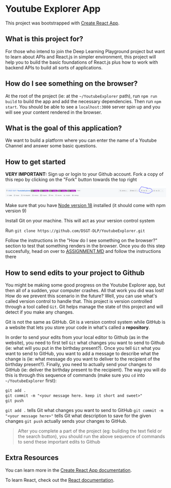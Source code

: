 # Youtube Explorer App

This project was bootstrapped with [Create React App](https://github.com/facebook/create-react-app).

## What is this project for?
For those who intend to join the Deep Learning Playground project but want to learn about APIs and React.js in simpler environment, this project will help you to build the basic foundations of React.js plus how to work with backend APIs to build all sorts of applications. 

## How do I see something on the browser?
At the root of the project (ie: at the `~/YoutubeExplorer` path), run `npm run build` to build the app and add the necessary dependencies. Then run `npm start`. You should be able to see a `localhost:3000` server spin up and you will see your content rendered in the browser. 

## What is the goal of this application?
We want to build a platform where you can enter the name of a Youtube Channel and answer some basic questions. 

## How to get started
**VERY IMPORTANT:** Sign up or login to your Github account. Fork a copy of this repo by clicking on the "Fork" button towards the top right

<img src="fork.PNG"/>


Make sure that you have [Node version 18](https://nodejs.org/en/download/) installed (it should come with npm version 9)

Install Git on your machine. This will act as your version control system

Run `git clone https://github.com/DSGT-DLP/YoutubeExplorer.git`

Follow the instructions in the "How do I see something on the browser?" section to test that something renders in the browser. Once you do this step succesfully, head on over to [ASSIGNMENT.MD](./ASSIGNMENT.md) and follow the instructions there

## How to send edits to your project to Github
You might be making some good progress on the Youtube Explorer app, but then all of a sudden, your computer crashes. All that work you did was lost! How do we prevent this scenario in the future? Well, you can use what's called version control to handle that. This project is version controlled through a tool called `Git`. Git helps manage the state of this project and will detect if you make any changes.

Git is not the same as GitHub. Git is a version control system while GitHub is a website that lets you store your code in what's called a **repository**. 

In order to send your edits from your local editor to Github (as in the website), you need to first tell `Git` what changes you want to send to Github (ie: what will you put in the birthday present?). Once you tell `Git` what you want to send to GitHub, you want to add a message to describe what the change is (ie: what message do you want to deliver to the recipient of the birthday present?). Finally, you need to actually send your changes to GitHub (ie: deliver the birthday present to the recipient). The way you will do this is through this sequence of commands (make sure you `cd` into `~/YoutubeExplorer` first):

```
git add .
git commit -m "<your message here. keep it short and sweet>"
git push
```
`git add .` tells Git what changes you want to send to GitHub
`git commit -m "<your message here>"` tells Git what description to save for the given changes
`git push` actually sends your changes to GitHub.

>After you complete a part of the project (eg: building the text field or the search button), you should run the above sequence of commands to send these important edits to Github

## Extra Resources

You can learn more in the [Create React App documentation](https://facebook.github.io/create-react-app/docs/getting-started).

To learn React, check out the [React documentation](https://reactjs.org/).
